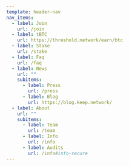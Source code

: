 ```yaml
---
template: header-nav
nav_items:
  - label: Join
    url: /join
  - label: tBTC
    url: https://threshold.network/earn/btc
  - label: Stake
    url: /stake
  - label: Faq
    url: /faq
  - label: News
    url: ""
    subitems:
      - label: Press
        url: /press
      - label: Blog
        url: https://blog.keep.network/
  - label: About
    url: ""
    subitems:
      - label: Team
        url: /team
      - label: Info
        url: /info
      - label: Audits
        url: /info#info-secure
---
```

